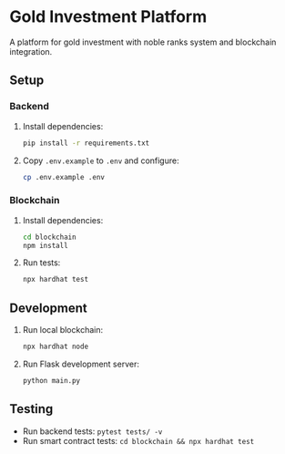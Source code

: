 
# Gold Investment Platform

A platform for gold investment with noble ranks system and blockchain integration.

## Setup

### Backend
1. Install dependencies:
   ```bash
   pip install -r requirements.txt
   ```

2. Copy `.env.example` to `.env` and configure:
   ```bash
   cp .env.example .env
   ```

### Blockchain
1. Install dependencies:
   ```bash
   cd blockchain
   npm install
   ```

2. Run tests:
   ```bash
   npx hardhat test
   ```

## Development
1. Run local blockchain:
   ```bash
   npx hardhat node
   ```

2. Run Flask development server:
   ```bash
   python main.py
   ```

## Testing
- Run backend tests: `pytest tests/ -v`
- Run smart contract tests: `cd blockchain && npx hardhat test`
